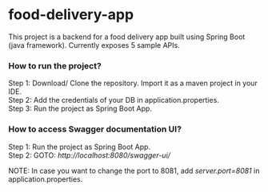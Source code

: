 # food-delivery-app

This project is a backend for a food delivery app built using Spring Boot (java framework). Currently exposes 5 sample APIs.

### How to run the project?

Step 1: Download/ Clone the repository. Import it as a maven project in your IDE.  
Step 2: Add the credentials of your DB in application.properties.  
Step 3: Run the project as Spring Boot App.  

### How to access Swagger documentation UI?

Step 1: Run the project as Spring Boot App.  
Step 2: GOTO: *http://localhost:8080/swagger-ui/*

NOTE: In case you want to change the port to 8081, add *server.port=8081* in application.properties.
